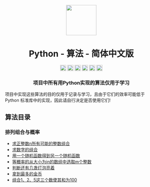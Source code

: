 <div align="center">
<!-- Title: -->
  <a href="https://github.com/TheAlgorithm-SimpleChinese/">
    <img src="https://my-git-hub-1302050737.cos.ap-beijing.myqcloud.com/Profile/plane-1828996.svg" height="100">
  </a>
    <h1><a">Python - 算法</a> - 简体中文版</h1>
<!-- Labels: -->
  <!-- First row: -->
  <a>
    <img src="https://img.shields.io/github/license/hopetree/izone" height="20" alt="Github Ready-to-Code">
  </a>
  <a>
    <img src="https://img.shields.io/pypi/pyversions/Django" height="20" alt="Contributions Welcome">
  </a>
  <a>
    <img src="https://my-git-hub-1302050737.cos.ap-beijing.myqcloud.com/Profile/donate.svg" height="20" alt="Donate">
  </a>
  <img src="https://img.shields.io/github/repo-size/TheAlgorithms/Python.svg?label=Repo%20size&style=flat-square" height="20">
  <a>
    <img src="https://img.shields.io/github/workflow/status/hopetree/izone/Docker%20Image%20CI?logo=github" height="20" alt="Discord chat">
  </a>
  <a>
    <img src="https://img.shields.io/badge/Chat-Gitter-ff69b4.svg?label=Chat&logo=gitter&style=flat-square" height="20" alt="Gitter chat">
  </a>
  <!-- Second row: -->
  <br>
<!-- Short description: -->
  <h3>项目中所有用Python实现的算法仅用于学习</h3>
</div>

项目中实现这些算法的目的仅用于记录与学习，且由于它们的效率可能低于 Python 标准库中的实现，因此请自行决定是否使用它们!

## 算法目录

### 排列组合与概率

* [求正整数n所有可能的整数组合](https://github.com/TheAlgorithm-SimpleChinese/Python/blob/main/排列组合与概率/求正整数n所有可能的整数组合.py)
* [求数字的组合](https://github.com/TheAlgorithm-SimpleChinese/Python/blob/main/排列组合与概率/求数字的组合.py)
* [用一个随机函数得到另一个随机函数](https://github.com/TheAlgorithm-SimpleChinese/Python/blob/main/排列组合与概率/用一个随机函数得到另一个随机函数.py)
* [等概率的从大小为in的数组中选取m个整数](https://github.com/TheAlgorithm-SimpleChinese/Python/blob/main/排列组合与概率/等概率的从大小为in的数组中选取m个整数.py)
* [判断还有几盏灯泡亮着](https://github.com/TheAlgorithm-SimpleChinese/Python/blob/main/排列组合与概率/判断还有几盏灯泡亮着.py)
* [拿到最多的金币](https://github.com/TheAlgorithm-SimpleChinese/Python/blob/main/排列组合与概率/拿到最多的金币.py)
* [组合1、2、5这三个数使其和为100](https://github.com/TheAlgorithm-SimpleChinese/Python/blob/main/排列组合与概率/组合1%2C2%2C5这三个数使其和为100.py)





